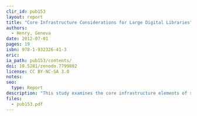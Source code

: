 ```yaml
---
clir_id: pub153
layout: report
title: "Core Infrastructure Considerations for Large Digital Libraries"
authors: 
  - Henry, Geneva
date: 2012-07-01
pages: 19
isbn: 978-1-932326-41-3
eric:
ia_path: pub153/contents/
doi: 10.5281/zenodo.7799802
license: CC BY-NC-SA 3.0
notes: 
seo:
  type: Report
description: "This study examines the core infrastructure elements of systems that manage large quantities of digital materials that one would think of as a digital library. An examination of the infrastructures of a few make it possible to understand the diverse approaches each has taken to manage digital content. This study focuses on large, noncommercial digital libraries. Published in collaboration with CLIR’s Digital Library Federation program."
files:
  - pub153.pdf
---
```

